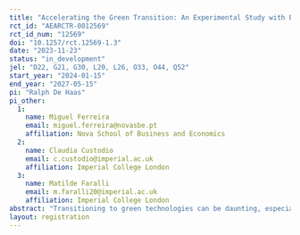 ```yaml
---
title: "Accelerating the Green Transition: An Experimental Study with Portuguese Small Businesses"
rct_id: "AEARCTR-0012569"
rct_id_num: "12569"
doi: "10.1257/rct.12569-1.3"
date: "2023-11-23"
status: "in_development"
jel: "D22, G21, G30, L20, L26, O33, O44, Q52"
start_year: "2024-01-15"
end_year: "2027-05-15"
pi: "Ralph De Haas"
pi_other:
  1:
    name: Miguel Ferreira
    email: miguel.ferreira@novasbe.pt
    affiliation: Nova School of Business and Economics
  2:
    name: Claudia Custodio
    email: c.custodio@imperial.ac.uk
    affiliation: Imperial College London
  3:
    name: Matilde Faralli
    email: m.faralli20@imperial.ac.uk
    affiliation: Imperial College London
abstract: "Transitioning to green technologies can be daunting, especially for small and medium-sized enterprises (SMEs). SMEs face several barriers to reducing their energy consumption and carbon emissions: limited access to information and support; a lack of knowledge and expertise; complex regulations; and financial constraints. This project proposes to assess and quantify these individual deterrents and enablers of SMEs' energy efficiency, not in isolation but as part of an integrated framework. To do so, we will conduct a randomized field experiment on a representative sample of Portuguese SMEs. We will investigate whether better information provision, hands-on training, consultancy, and improved access to credit can improve energy efficiency and reduce carbon emissions. We expect these interventions (individually or together) to increase firms’ interest in greener technologies and shift their investment behavior toward such technologies."
layout: registration
---
```


